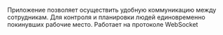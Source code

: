 Приложение позволяет осуществить удобную коммуникацию между сотрудникам.
Для контроля и планировки людей единовременно покинувших рабочие место.
Работает на протоколе WebSocket
